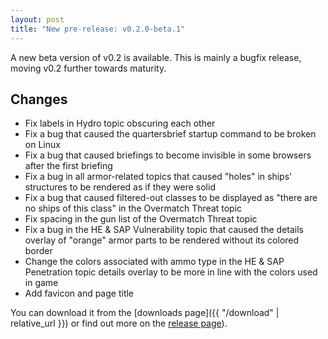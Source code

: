 ```yaml
---
layout: post
title: "New pre-release: v0.2.0-beta.1"
---
```

A new beta version of v0.2 is available. This is mainly a bugfix release, moving v0.2 further towards maturity.

## Changes

- Fix labels in Hydro topic obscuring each other
- Fix a bug that caused the quartersbrief startup command to be broken on Linux
- Fix a bug that caused briefings to become invisible in some browsers after the first briefing
- Fix a bug in all armor-related topics that caused "holes" in ships' structures to be rendered as if they were solid
- Fix a bug that caused filtered-out classes to be displayed as "there are no ships of this class" in the Overmatch Threat topic
- Fix spacing in the gun list of the Overmatch Threat topic
- Fix a bug in the HE & SAP Vulnerability topic that caused the details overlay of "orange" armor parts to be rendered without its colored border
- Change the colors associated with ammo type in the HE & SAP Penetration topic details overlay to be more in line with the colors used in game
- Add favicon and page title

You can download it from the [downloads page]({{ "/download" | relative_url }}) or find out more on the [release page](https://github.com/quartersbrief/quartersbrief/releases/tag/v0.2.0-beta.1)).
